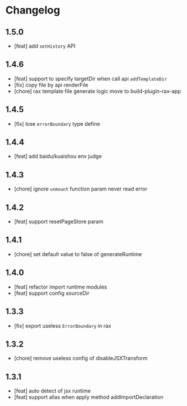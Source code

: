 # Changelog

## 1.5.0

- [feat] add `setHistory` API

## 1.4.6

- [feat] support to specify targetDir when call api `addTemplateDir`
- [fix] copy file by api renderFile
- [chore] rax template file generate logic move to build-plugin-rax-app

## 1.4.5

- [fix] lose `errorBoundary` type define

## 1.4.4

- [feat] add baidu/kuaishou env judge

## 1.4.3

- [chore] ignore `unmount` function param never read error

## 1.4.2

- [feat] support resetPageStore param

## 1.4.1

- [chore] set default value to false of generateRuntime

## 1.4.0

- [feat] refactor import runtime modules
- [feat] support config sourceDir

## 1.3.3

- [fix] export useless `ErrorBoundary` in rax

## 1.3.2

- [chore] remove useless config of disableJSXTransform

## 1.3.1

- [feat] auto detect of jsx runtime
- [feat] support alias when apply method addImportDeclaration
